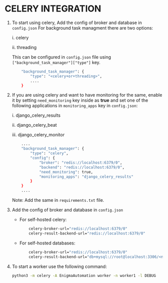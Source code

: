 # CELERY INTEGRATION

1. To start using celery, Add the config of broker and database in `config.json`
	For background task managment there are two options:

	i. celery

	ii. threading

	This can be configured in `config.json` file using `["background_task_manager"]["type"]` key.

	```bash
		"background_task_manager": {
        	"type": "<celery+or+threading>",
			....
		}
	```

2. If you are using celery and want to have monitoring for the same, enable it by setting `need_monitoring` key inside as **true** and set one of the following applications in `monitoring_apps` key in `config.json`:

	i. django_celery_results

	ii. django_celery_beat

	iii. django_celery_monitor

	```bash
		....
		"background_task_manager": {
			"type": "celery",
			"config": {
				"broker": "redis://localhost:6379/0",
				"backend": "redis://localhost:6379/0",
				"need_monitoring": true,
				"monitoring_apps": "django_celery_results"
			}
		}
		....
	```
	Note: Add the same in `requirements.txt` file.

3. Add the config of broker and database in `config.json`
	-  For self-hosted celery:
		```bash
			celery-broker-url="redis://localhost:6379/0"
			celery-result-backend-url="redis://localhost:6379/0"
		```

	-  For self-hosted databases:
		```bash
			celery-broker-url="redis://localhost:6379/0"
			celery-result-backend-url="db+mysql://root@localhost:3306/<name_of_db>"
		```


4. To start a worker use the following command:
	```bash
	python3 -m celery -A EnigmaAutomation worker -n worker1 -l DEBUG
	```
